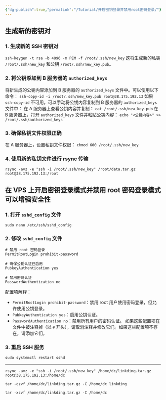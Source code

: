 ```yaml
---
{"dg-publish":true,"permalink":"/Tutorial/开启密钥登录并禁用root密码登录/"}
---
```


## 生成新的密钥对
### 1. 生成新的 SSH 密钥对
`ssh-keygen -t rsa -b 4096 -m PEM -f /root/.ssh/new_key`
这将生成新的私钥 `/root/.ssh/new_key` 和公钥 `/root/.ssh/new_key.pub`。
### 2. 将公钥添加到 B 服务器的 `authorized_keys`
将新生成的公钥内容添加到 B 服务器的 `authorized_keys` 文件中。可以使用以下命令：
`ssh-copy-id -i /root/.ssh/new_key.pub root@38.175.192.13`
如果 `ssh-copy-id` 不可用，可以手动将公钥内容复制到 B 服务器的 `authorized_keys` 文件中：
在 A 服务器上查看公钥内容并复制：
`cat /root/.ssh/new_key.pub`
在 B 服务器上，打开 `authorized_keys` 文件并粘贴公钥内容：
`echo "<公钥内容>" >> /root/.ssh/authorized_keys`
### 3. 确保私钥文件权限正确
在 A 服务器上，设置私钥文件权限：
`chmod 600 /root/.ssh/new_key`
### 4. 使用新的私钥文件进行 rsync 传输
```
rsync -avz -e "ssh -i /root/.ssh/new_key" /root/data.tar.gz root@38.175.192.13:/root
```



## 在 VPS 上开启密钥登录模式并禁用 root 密码登录模式可以增强安全性
### 1. 打开 `sshd_config` 文件
`sudo nano /etc/ssh/sshd_config`
### 2. 修改 `sshd_config` 文件
```
# 禁用 root 密码登录
PermitRootLogin prohibit-password

# 确保公钥认证已启用
PubkeyAuthentication yes

# 禁用密码认证
PasswordAuthentication no
```
配置项解释：
- `PermitRootLogin prohibit-password`：禁用 root 用户使用密码登录，但允许使用公钥登录。
- `PubkeyAuthentication yes`：启用公钥认证。
- `PasswordAuthentication no`：禁用所有用户的密码认证。
如果这些配置项在文件中被注释掉（以 `#` 开头），请取消注释并修改它们。如果这些配置项不存在，请添加它们。
### 3. 重启 SSH 服务
`sudo systemctl restart sshd`



---------------------
```
rsync -avz -e "ssh -i /root/.ssh/new_key" /home/dc/linkding.tar.gz root@38.175.192.13:/home/dc
```

```
tar -czvf /home/dc/linkding.tar.gz -C /home/dc linkding
```

```
tar -xzvf /home/dc/linkding.tar.gz -C /home/dc
```
